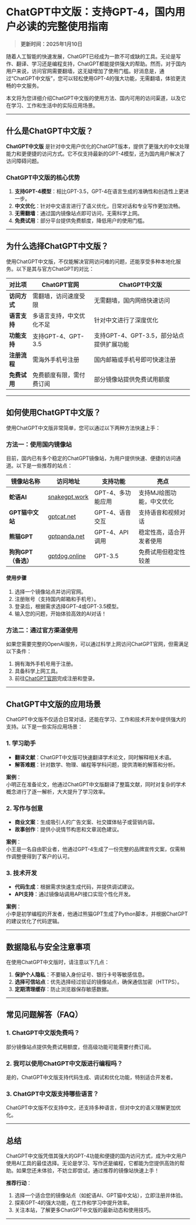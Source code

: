 # ChatGPT中文版：支持GPT-4，国内用户必读的完整使用指南

> **更新时间：2025年1月10日**

随着人工智能的快速发展，ChatGPT已经成为一款不可或缺的工具。无论是写作、翻译、学习还是编程支持，ChatGPT都能提供强大的帮助。然而，对于国内用户来说，访问官网需要翻墙，这无疑增加了使用门槛。好消息是，通过“ChatGPT中文版”，您可以轻松使用GPT-4的强大功能，无需翻墙，体验更流畅的中文服务。

本文将为您详细介绍ChatGPT中文版的使用方法、国内可用的访问渠道，以及它在学习、工作和生活中的实际应用场景。

---

## 什么是ChatGPT中文版？

**ChatGPT中文版** 是针对中文用户优化的ChatGPT版本，提供了更强大的中文处理能力和更便捷的访问方式。它不仅支持最新的GPT-4模型，还为国内用户解决了访问障碍问题。

### **ChatGPT中文版的核心优势**
1. **支持GPT-4模型**：相比GPT-3.5，GPT-4在语言生成的准确性和创造性上更进一步。
2. **中文优化**：针对中文语言进行了语义优化，日常对话和专业写作更加流畅。
3. **无需翻墙**：通过国内镜像站点即可访问，无需科学上网。
4. **免费试用**：部分平台提供免费额度，降低用户的使用门槛。

---

## 为什么选择ChatGPT中文版？

使用ChatGPT中文版，不仅能解决官网访问难的问题，还能享受多种本地化服务。以下是其与官方ChatGPT的对比：

| **对比项**       | **ChatGPT官网**                 | **ChatGPT中文版**               |
|------------------|--------------------------------|--------------------------------|
| **访问方式**     | 需翻墙，访问速度受限             | 无需翻墙，国内网络快速访问       |
| **语言支持**     | 多语言支持，中文优化不足         | 针对中文进行了深度优化          |
| **功能支持**     | 支持GPT-4、GPT-3.5             | 支持GPT-4、GPT-3.5，部分站点提供扩展功能 |
| **注册流程**     | 需海外手机号注册                 | 国内邮箱或手机号即可快速注册     |
| **免费试用**     | 免费额度有限，需付费订阅          | 部分镜像站提供免费试用额度       |

---

## 如何使用ChatGPT中文版？

使用ChatGPT中文版非常简单，您可以通过以下两种方法快速上手：

### **方法一：使用国内镜像站**
目前，国内已有多个稳定的ChatGPT镜像站，为用户提供快速、便捷的访问通道。以下是一些推荐的站点：

| **镜像站名称**     | **访问地址**                              | **支持功能**            | **亮点** |
| ------------------ | ----------------------------------------- | ----------------------- | -------- |
| **蛇语AI**         | [snakegpt.work](https://snakegpt.work)   | GPT-4、多功能应用       | 支持MJ绘图功能，中文优化 |
| **GPT猫中文站**     | [gptcat.net](https://gptcat.net)         | GPT-4、语音交互         | 支持语音和视频对话       |
| **熊猫GPT**         | [gptpanda.net](https://ai-panda.xyz/login?invite_code=34137c47)     | GPT-4、API调用          | 稳定性高，适合开发者使用 |
| **狗狗GPT（备选）** | [gptdog.online](https://gptdog.online)   | GPT-3.5                 | 免费试用但稳定性较差 |

#### **使用步骤**
1. 选择一个镜像站点并访问官网。
2. 注册账号（支持国内邮箱和手机号）。
3. 登录后，根据需求选择GPT-4或GPT-3.5模型。
4. 输入您的问题，开始体验高效的AI对话！

### **方法二：通过官方渠道使用**
如果您需要完整的OpenAI服务，可以通过科学上网访问ChatGPT官网，但需满足以下条件：
1. 拥有海外手机号用于注册。
2. 具备科学上网工具。
3. 前往[ChatGPT官网](https://chat.openai.com)完成注册和登录。

---

## ChatGPT中文版的应用场景

ChatGPT中文版不仅适合日常对话，还能在学习、工作和技术开发中提供强大的支持。以下是一些实际应用场景：

### **1. 学习助手**
- **翻译文献**：ChatGPT中文版可快速翻译学术论文，同时解释相关术语。
- **解答难题**：针对数学、物理、编程等学科问题，提供清晰的解答和分析。

**案例**：  
小明正在准备论文，他通过ChatGPT中文版翻译了整篇文献，同时对复杂的学术概念进行了逐一解析，大大提升了学习效率。

### **2. 写作与创意**
- **商业文案**：生成吸引人的广告文案、社交媒体帖子或营销内容。
- **故事创作**：提供小说情节构思和文章润色建议。

**案例**：  
小王是一名自由职业者，他通过GPT-4生成了一份完整的品牌宣传文案，仅需稍作调整便得到了客户的认可。

### **3. 技术开发**
- **代码生成**：根据需求快速生成代码，并提供调试建议。
- **API支持**：通过镜像站调用API接口实现个性化开发。

**案例**：  
小李是初学编程的开发者，他通过熊猫GPT生成了Python脚本，并根据ChatGPT的建议优化了代码逻辑。

---

## 数据隐私与安全注意事项

在使用ChatGPT中文版时，请注意以下几点：
1. **保护个人隐私**：不要输入身份证号、银行卡号等敏感信息。
2. **选择可信站点**：优先选择经过验证的镜像站点，确保通信加密（HTTPS）。
3. **定期清理缓存**：防止浏览器保存敏感数据。

---

## 常见问题解答（FAQ）

### **1. ChatGPT中文版免费吗？**
部分镜像站点提供免费试用额度，但高级功能可能需要付费订阅。

### **2. 我可以使用ChatGPT中文版进行编程吗？**
是的，ChatGPT中文版支持代码生成、调试和优化功能，特别适合开发者。

### **3. ChatGPT中文版支持哪些语言？**
ChatGPT中文版不仅支持中文，还支持多种语言，但对中文的语义理解更加优化。

---

## 总结

ChatGPT中文版凭借其强大的GPT-4功能和便捷的国内访问方式，成为中文用户使用AI工具的最佳选择。无论是学习、写作还是编程，它都能为您提供高效的帮助。如果您还未体验，不妨立即尝试，通过推荐的镜像站快速上手！

**推荐行动**：
1. 选择一个适合您的镜像站点（如蛇语AI、GPT猫中文站），立即注册并体验。
2. 探索GPT-4的强大功能，在工作和学习中提升效率。
3. 关注本站，了解更多ChatGPT中文版的最新动态和使用技巧。

---

